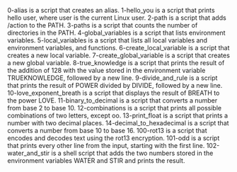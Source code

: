 0-alias is a script that creates an alias. 1-hello_you is a script that prints hello user, where user is the current Linux user. 2-path is a script that adds /action to the PATH. 3-paths is a script that counts the number of directories in the PATH. 4-global_variables is a script that lists environment variables. 5-local_variables is a script that lists all local variables and environment variables, and functions. 6-create_local_variable is a script that creates a new local variable. 7-create_global_variable is a script that creates a new global variable. 8-true_knowledge is a script that prints the result of the addition of 128 with the value stored in the environment variable TRUEKNOWLEDGE, followed by a new line. 9-divide_and_rule is a script that prints the result of POWER divided by DIVIDE, followed by a new line. 10-love_exponent_breath is a script that displays the result of BREATH to the power LOVE. 11-binary_to_decimal is a script that converts a number from base 2 to base 10. 12-combinations is a script that prints all possible combinations of two letters, except oo. 13-print_float is a script that prints a number with two decimal places. 14-decimal_to_hexadecimal is a script that converts a number from base 10 to base 16. 100-rot13 is a script that encodes and decodes text using the rot13 encryption. 101-odd is a script that prints every other line from the input, starting with the first line. 102-water_and_stir is a shell script that adds the two numbers stored in the environment variables WATER and STIR and prints the result.
